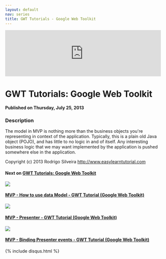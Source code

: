 ```yaml
---
layout: default
nav: series
title: GWT Tutorials - Google Web Toolkit
---
```


<div class="container">
    <div class="row mt grid">
        <div class="mt"></div>
        <div class="row" style="margin-bottom: 20px;">
            <div class="col-sm-push-1 col-sm-10 col-md-push-2 col-md-8">
                <div class="video-container">
                    <iframe width="100%" src="https://www.youtube.com/embed/FKHqO7v-yLY" frameborder="0" allowfullscreen></iframe>
                </div>
            </div>
            <div class="clearfix"></div>
            <div class="col-md-8">
                <h1>GWT Tutorials: Google Web Toolkit</h1>
                <h4>Published on Thursday, July 25, 2013</h4>
                <h3>Description</h3>
                <p>The model in MVP is nothing more than the business objects you're representing in context of the application. Typically, this is a plain old Java object (POJO), and has little to no logic in and of itself. Any interesting business logic that we may want implemented by the application is pushed somewhere else in the application.


Copyright (c) 2013 Rodrigo Silveira http://www.easylearntutorial.com</p>
            </div>
            <div class="col-md-4">
                <h4>Next on <a href="/series/gwt-tutorials-google-web-toolkit">GWT Tutorials: Google Web Toolkit</a></h4><div class="row" style="margin-bottom: 20px">
            <div class="col-md-6">
                <a href="/series/gwt-tutorials-google-web-toolkit/mvp-how-to-use-data-model-gwt-tutorial-google-web-toolkit-">
                    <img src="/img/blank.gif" data-echo="https://i.ytimg.com/vi/hi1WiV_90Yo/hqdefault.jpg" class="img-responsive" />
                </a>
            </div>
            <div class="col-md-6">
                <h4>
                    <a href="/series/gwt-tutorials-google-web-toolkit/mvp-how-to-use-data-model-gwt-tutorial-google-web-toolkit-">MVP - How to use data Model - GWT Tutorial (Google Web Toolkit)</a>
                </h4>
            </div>
        </div><div class="row" style="margin-bottom: 20px">
            <div class="col-md-6">
                <a href="/series/gwt-tutorials-google-web-toolkit/mvp-presenter-gwt-tutorial-google-web-toolkit-">
                    <img src="/img/blank.gif" data-echo="https://i.ytimg.com/vi/M1TvvjY7Q_8/hqdefault.jpg" class="img-responsive" />
                </a>
            </div>
            <div class="col-md-6">
                <h4>
                    <a href="/series/gwt-tutorials-google-web-toolkit/mvp-presenter-gwt-tutorial-google-web-toolkit-">MVP - Presenter - GWT Tutorial (Google Web Toolkit)</a>
                </h4>
            </div>
        </div><div class="row" style="margin-bottom: 20px">
            <div class="col-md-6">
                <a href="/series/gwt-tutorials-google-web-toolkit/mvp-binding-presenter-events-gwt-tutorial-google-web-toolkit-">
                    <img src="/img/blank.gif" data-echo="https://i.ytimg.com/vi/TR2h0W8pNtU/hqdefault.jpg" class="img-responsive" />
                </a>
            </div>
            <div class="col-md-6">
                <h4>
                    <a href="/series/gwt-tutorials-google-web-toolkit/mvp-binding-presenter-events-gwt-tutorial-google-web-toolkit-">MVP - Binding Presenter events - GWT Tutorial (Google Web Toolkit)</a>
                </h4>
            </div>
        </div>
            </div>
            <div class="col-md-8">
                {% include disqus.html %}
            </div>
        </div>
    </div>
    <div class="row mt grid"></div>
</div>
